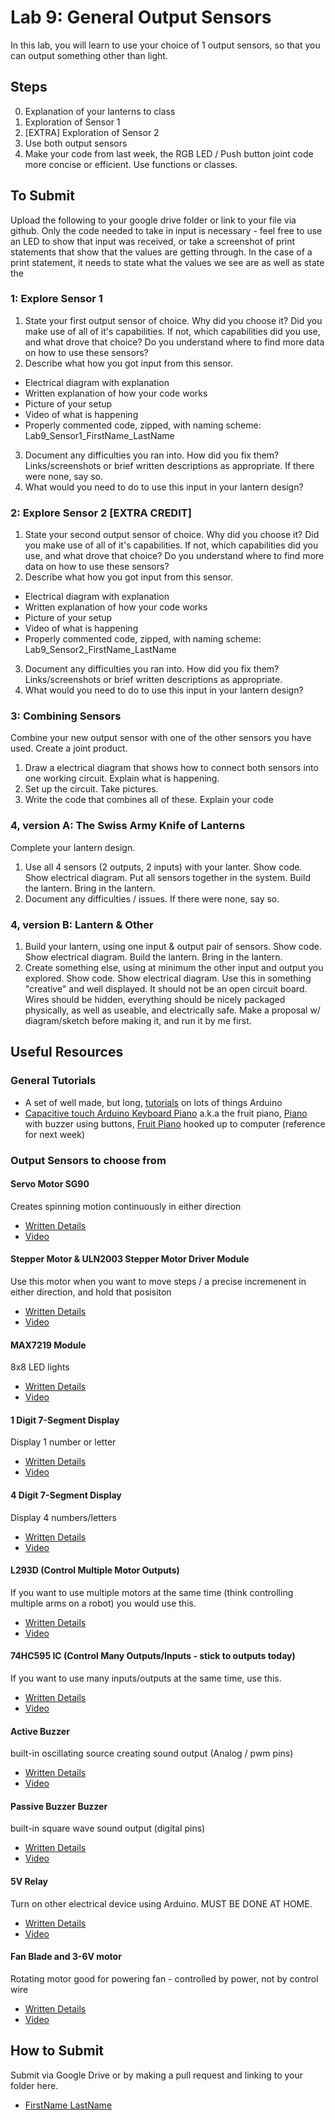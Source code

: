 # Lab 9: General Output Sensors
In this lab, you will learn to use your choice of  1 output sensors, so that you can output something other than light. 

## Steps
0. Explanation of your lanterns to class
1. Exploration of Sensor 1
2. [EXTRA] Exploration of Sensor 2
3. Use both output sensors
4. Make your code from last week, the RGB LED / Push button joint code more concise or efficient. Use functions or classes. 
## To Submit
Upload the following to your google drive folder or link to your file via github. Only the code needed to take in input is necessary - feel free to use an LED to show that input was received, or take a screenshot of print statements that show that the values are getting through. In the case of a print statement, it needs to state what the values we see are as well as state the 

### 1: Explore Sensor 1
1. State your first output sensor of choice. Why did you choose it? Did you make use of all of it's capabilities. If not, which capabilities did you use, and what drove that choice? Do you understand where to find more data on how to use these sensors?
2. Describe what how you got input from this sensor.
- Electrical diagram with explanation
- Written explanation of how your code works
- Picture of your setup
- Video of what is happening
- Properly commented code, zipped, with naming scheme: Lab9_Sensor1_FirstName_LastName 
3. Document any difficulties you ran into. How did you fix them? Links/screenshots or brief written descriptions as appropriate. If there were none, say so. 
4. What would you need to do to use this input in your lantern design?
### 2: Explore Sensor 2 [EXTRA CREDIT]
1. State your second output sensor of choice. Why did you choose it? Did you make use of all of it's capabilities. If not, which capabilities did you use, and what drove that choice? Do you understand where to find more data on how to use these sensors?
2. Describe what how you got input from this sensor.
- Electrical diagram with explanation
- Written explanation of how your code works
- Picture of your setup
- Video of what is happening
- Properly commented code, zipped, with naming scheme: Lab9_Sensor2_FirstName_LastName 
3. Document any difficulties you ran into. How did you fix them? Links/screenshots or brief written descriptions as appropriate.
4. What would you need to do to use this input in your lantern design?
### 3: Combining Sensors
Combine your new output sensor with one of the other sensors you have used. Create a joint product.
1. Draw a electrical diagram that shows how to connect both sensors into one working circuit.  Explain what is happening. 
2. Set up the circuit. Take pictures. 
3. Write the code that combines all of these. Explain your code
### 4, version A: The Swiss Army Knife of Lanterns
Complete your lantern design. 
1. Use all 4 sensors (2 outputs, 2 inputs) with your lanter. Show code. Show electrical diagram. Put all sensors together in the system. Build the lantern. Bring in the lantern. 
2. Document any difficulties / issues.  If there were none, say so. 
### 4, version B: Lantern & Other
1. Build your lantern, using one input & output pair of sensors. Show code. Show electrical diagram. Build the lantern. Bring in the lantern. 
2. Create something else, using at minimum the other input and output you explored. Show code. Show electrical diagram. Use this in something "creative" and well displayed. It should not be an open circuit board. Wires should be hidden, everything should be nicely packaged physically, as well as useable, and electrically safe. Make a proposal w/ diagram/sketch before making it, and run it by me first. 

## Useful Resources
### General Tutorials 
- A set of well made, but long, [tutorials](https://www.youtube.com/playlist?list=PLGs0VKk2DiYw-L-RibttcvK-WBZm8WLEP) on lots of things Arduino
- [Capacitive touch Arduino Keyboard Piano](https://www.instructables.com/Capacitive-Touch-Arduino-Keyboard-Piano/) a.k.a the fruit piano, [Piano](https://mrscrewdriver-blog.blogspot.com/2019/12/how-to-make-piano-with-buzzer-arduino.html) with buzzer using buttons, [Fruit Piano](https://www.instructables.com/Quick-Fruit-Piano/) hooked up to computer (reference for next week)
### Output Sensors to choose from
#### Servo Motor SG90
Creates spinning motion continuously in either direction
- [Written Details](https://www.arduinoforbeginners.com/sg90/)
- [Video](https://youtu.be/SfmHNb5QAzc)
#### Stepper Motor & ULN2003 Stepper Motor Driver Module
Use this motor when you want to move steps / a precise incremenent in either direction, and hold that posisiton
- [Written Details](https://www.tutorialspoint.com/arduino/arduino_stepper_motor.htm)
- [Video](https://www.youtube.com/watch?v=4iRvjBwAzrM)
#### MAX7219 Module
8x8 LED lights
- [Written Details](https://www.makerguides.com/max7219-led-dot-matrix-display-arduino-tutorial/)
- [Video](https://youtu.be/yBIXeHHAhrI)
#### 1 Digit 7-Segment Display 
Display 1 number or letter
- [Written Details](https://osoyoo.com/2017/07/18/arduino-lesson-one-digit-7-segment-led-display/)
- [Video](https://youtu.be/_j-VOYbbvVg)
#### 4 Digit 7-Segment Display 
Display 4 numbers/letters
- [Written Details](https://www.instructables.com/Using-a-4-digit-7-segment-display-with-arduino/)
- [Video](https://youtu.be/256VQ6eVNng)
#### L293D (Control Multiple Motor Outputs)
If you want to use multiple motors at the same time (think controlling multiple arms on a robot) you would use this. 
- [Written Details](https://lastminuteengineers.com/l293d-motor-driver-shield-arduino-tutorial/)
- [Video](https://youtu.be/HW1VTOLAXgE)
#### 74HC595 IC (Control Many Outputs/Inputs - stick to outputs today)
If you want to use many inputs/outputs at the same time, use this. 
- [Written Details](https://lastminuteengineers.com/74hc595-shift-register-arduino-tutorial/)
- [Video](https://youtu.be/bqfPZXEuyuc)
#### Active Buzzer
built-in oscillating source creating sound output (Analog / pwm pins)
- [Written Details](https://www.instructables.com/ACTIVE-BUZZER-WITH-ARDUINO-UNO-R3)
- [Video](https://youtu.be/gRVwwB3ITgM)
#### Passive Buzzer Buzzer
built-in square wave sound output (digital pins)
- [Written Details](https://bgsu.instructure.com/courses/1157282/pages/tutorial-passive-buzzer)
- [Video](https://youtu.be/gRVwwB3ITgM)
#### 5V Relay
Turn on other electrical device using Arduino. MUST BE DONE AT HOME. 
- [Written Details](https://arduinogetstarted.com/tutorials/arduino-relay)
- [Video](https://youtu.be/58XWVDnB7Ss)
#### Fan Blade and 3-6V motor
Rotating motor good for powering fan - controlled by power, not by control wire
- [Written Details](https://create.arduino.cc/projecthub/ingo-lohs/first-test-super-starterkit-from-elegoo-motor-3-6v-dc-5b199d)
- [Video](https://youtu.be/og_9AzpNd6c)


## How to Submit
Submit via Google Drive or by making a pull request and linking to your folder here.
- [FirstName LastName](www.example.com)
